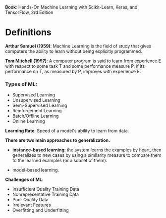 **Book**: Hands-On Machine Learning with Scikit-Learn, Keras, and TensorFlow, 2rd Edition
# Definitions 
**Arthur Samuel (1959)**: Machine Learning is the field of study that gives computers the ability to learn without being explicitly programmed.

**Tom Mitchell (1997)**: A computer program is said to learn from experience E with respect to some task T and some performance measure P, if its performance on T, as measured by P, improves with experience E.

### Types of ML:
- Supervised Learning
- Unsupervised Learning
- Semi-Supervised Learning
- Reinforcement Learning
- Batch/Offline Learning
- Online Learning

**Learning Rate**: Speed of a model's ability to learn from data.

**There are two main approaches to generalization.**
- **instance-based learning**: the system learns the examples by
heart, then generalizes to new cases by using a similarity measure to compare them to the learned examples (or a subset of them).

- model-based learning.

**Challenges of ML**:
- Insufficient Quality Training Data
- Nonrepresentative Training Data
- Poor Quality Data
- Irrelevant Features
- Overfitting and Underfitting
